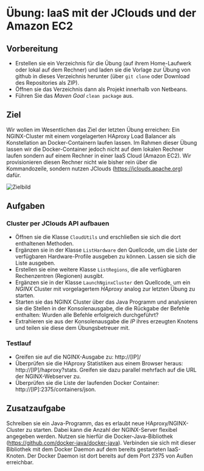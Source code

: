 # Übung: IaaS mit der JClouds und der Amazon EC2

## Vorbereitung
* Erstellen sie ein Verzeichnis für die Übung (auf ihrem Home-Laufwerk oder lokal auf dem Rechner) und laden sie die Vorlage zur Übung von github in dieses Verzeichnis herunter (über `git clone` oder Download des Repositories als ZIP).
* Öffnen sie das Verzeichnis dann als Projekt innerhalb von Netbeans.
* Führen Sie das *Maven Goal* `clean package` aus.

## Ziel
Wir wollen im Wesentlichen das Ziel der letzten Übung erreichen: Ein NGINX-Cluster mit einem vorgelagerten HAproxy Load Balancer als Konstellation an Docker-Containern laufen lassen. Im Rahmen dieser Übung lassen wir die Docker-Container jedoch nicht auf dem lokalen Rechner laufen sondern auf einem Rechner in einer IaaS Cloud (Amazon EC2). Wir provisionieren diesen Rechner nicht wie bisher rein über die Kommandozeile, sondern nutzen JClouds (https://jclouds.apache.org) dafür.

![Zielbild](ziel.png)

## Aufgaben

### Cluster per JClouds API aufbauen
* Öffnen sie die Klasse `CloudUtils` und erschließen sie sich die dort enthaltenen Methoden.
* Ergänzen sie in der Klasse `ListHardware` den Quellcode, um die Liste der verfügbaren Hardware-Profile ausgeben zu können. Lassen sie sich die Liste ausgeben.
* Erstellen sie eine weitere Klasse `ListRegions`, die alle verfügbaren Rechenzentren (Regionen) ausgibt.
* Ergänzen sie in der Klasse `LaunchNginxCluster` den Quellcode, um ein *NGINX* Cluster mit vorgelagertem *HAproxy* analog zur letzten Übung zu starten.
* Starten sie das NGINX Cluster über das Java Programm und analysieren sie die Stellen in der Konsolenausgabe, die die Rückgabe der Befehle enthalten: Wurden alle Befehle erfolgreich durchgeführt?
* Extrahieren sie aus der Konsolenausgabe die *IP* ihres erzeugten Knotens und teilen sie diese dem Übungsbetreuer mit.

### Testlauf
* Greifen sie auf die NGINX-Ausgabe zu: http://[IP]/
* Überprüfen sie die HAproxy Statistiken aus einem Browser heraus: http://[IP]/haproxy?stats. Greifen sie dazu parallel mehrfach auf die URL der NGINX-Webserver zu.
* Überprüfen sie die Liste der laufenden Docker Container: http://[IP]:2375/containers/json.

## Zusatzaufgabe
Schreiben sie ein Java-Programm, das es erlaubt neue HAproxy/NGINX-Cluster zu starten. Dabei kann die Anzahl der NGINX-Server flexibel angegeben werden. Nutzen sie hierfür die Docker-Java-Bibliothek (https://github.com/docker-java/docker-java). Verbinden sie sich mit dieser Bibliothek mit dem Docker Daemon auf dem bereits gestarteten IaaS-Knoten. Der Docker Daemon ist dort bereits auf dem Port 2375 von Außen erreichbar.
